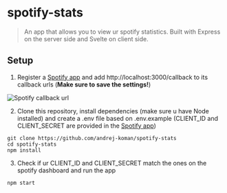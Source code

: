 # spotify-stats
>An app that allows you to view ur spotify statistics. Built with Express on the server side and Svelte on client side.

## Setup
1. Register a [Spotify app](https://developer.spotify.com/dashboard/) and add http://localhost:3000/callback to its callback urls (**Make sure to save the settings!**)

![Spotify callback url](https://user-images.githubusercontent.com/97840968/217767243-849dc51f-1358-4363-b3eb-52974e6cebef.png)

2. Clone this repository, install dependencies (make sure u have Node installed) and create a .env file based on .env.example (CLIENT_ID and CLIENT_SECRET are provided in the [Spotify app](https://developer.spotify.com/dashboard/))
```
git clone https://github.com/andrej-koman/spotify-stats
cd spotify-stats
npm install
```

3. Check if ur CLIENT_ID and CLIENT_SECRET match the ones on the spotify dashboard and run the app
```
npm start
```

